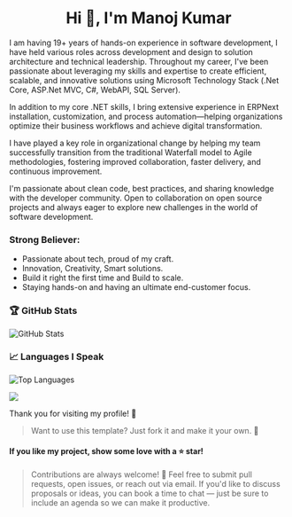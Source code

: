 <!---
manojkumar-jmp/manojkumar-jmp is a ✨ special ✨ repository because its `README.md` (this file) appears on your GitHub profile.
You can click the Preview link to take a look at your changes.
--->
<h1 align="center">Hi 👋, I'm Manoj Kumar</h1>

I am having 19+ years of hands-on experience in software development, I have held various roles across development and design to solution architecture and technical leadership. Throughout my career, I've been passionate about leveraging my skills and expertise to create efficient, scalable, and innovative solutions using  Microsoft Technology Stack (.Net Core, ASP.Net MVC, C#, WebAPI, SQL Server).

In addition to my core .NET skills, I bring extensive experience in ERPNext installation, customization, and process automation—helping organizations optimize their business workflows and achieve digital transformation.

I have played a key role in organizational change by helping my team successfully transition from the traditional Waterfall model to Agile methodologies, fostering improved collaboration, faster delivery, and continuous improvement.

I'm passionate about clean code, best practices, and sharing knowledge with the developer community. Open to collaboration on open source projects and always eager to explore new challenges in the world of software development.

### Strong Believer:

- Passionate about tech, proud of my craft.
- Innovation, Creativity, Smart solutions.
- Build it right the first time and Build to scale.
- Staying hands-on and having an ultimate end-customer focus.

### 🏆 GitHub Stats

![GitHub Stats](https://github-readme-stats.vercel.app/api?username=manojkumar-jmp&show_icons=true&hide_title=true&count_private=true&hide=prs&theme=radical)

### 📈 Languages I Speak

![Top Languages](https://github-readme-stats.vercel.app/api/top-langs/?username=manojkumar-jmp&langs_count=10&layout=compact&theme=radical)

<!---
### 🏆 GitHub Trophies

![GitHub Tropies](https://github-profile-trophy.vercel.app/?username=manojkumar-jmp&theme=radical&no-frame=false&no-bg=true)
--->
![](https://komarev.com/ghpvc/?username=manojkumar-jmp&abbreviated=true)

Thank you for visiting my profile! 🎉

> Want to use this template? Just fork it and make it your own. 🚀

#### If you like my project, show some love with a ⭐ star!

> Contributions are always welcome! 🚀
> Feel free to submit pull requests, open issues, or reach out via email.
> If you'd like to discuss proposals or ideas, you can book a time to chat — just be sure to include an agenda so we can make it productive.
